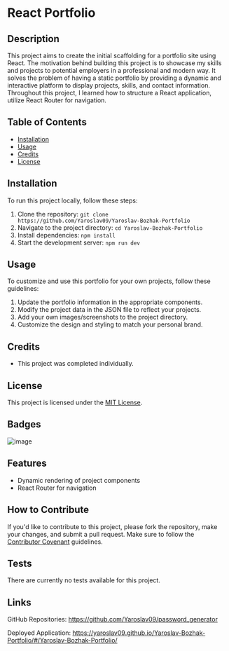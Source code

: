 # React Portfolio

## Description

This project aims to create the initial scaffolding for a portfolio site using React. The motivation behind building this project is to showcase my skills and projects to potential employers in a professional and modern way. It solves the problem of having a static portfolio by providing a dynamic and interactive platform to display projects, skills, and contact information. Throughout this project, I learned how to structure a React application, utilize React Router for navigation.

## Table of Contents

- [Installation](#installation)
- [Usage](#usage)
- [Credits](#credits)
- [License](#license)

## Installation

To run this project locally, follow these steps:
1. Clone the repository: `git clone https://github.com/Yaroslav09/Yaroslav-Bozhak-Portfolio`
2. Navigate to the project directory: `cd Yaroslav-Bozhak-Portfolio`
3. Install dependencies: `npm install`
4. Start the development server: `npm run dev`

## Usage

To customize and use this portfolio for your own projects, follow these guidelines:
1. Update the portfolio information in the appropriate components.
2. Modify the project data in the JSON file to reflect your projects.
3. Add your own images/screenshots to the project directory.
4. Customize the design and styling to match your personal brand.

## Credits

- This project was completed individually.

## License

This project is licensed under the [MIT License](https://opensource.org/licenses/MIT).

## Badges

![image](assets/Screenshot-portfolio.png)

## Features

- Dynamic rendering of project components
- React Router for navigation

## How to Contribute

If you'd like to contribute to this project, please fork the repository, make your changes, and submit a pull request. Make sure to follow the [Contributor Covenant](https://www.contributor-covenant.org/) guidelines.

## Tests

There are currently no tests available for this project.

## Links

GitHub Repositories: https://github.com/Yaroslav09/password_generator

Deployed Application: https://yaroslav09.github.io/Yaroslav-Bozhak-Portfolio/#/Yaroslav-Bozhak-Portfolio/
